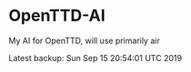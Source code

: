 # OpenTTD-AI
My AI for OpenTTD, will use primarily air

Latest backup: Sun Sep 15 20:54:01 UTC 2019
